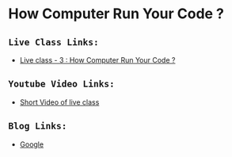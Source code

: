 # How Computer Run Your Code ?

## `Live Class Links:`
* [Live class - 3 : How Computer Run Your Code ?](https://drive.google.com/drive/folders/1V3TCuRV_u0BFkm8GCL0ygtci72Gd7-T3?usp=drive_link)

## `Youtube Video Links:`
* [Short Video of live class](https://www.youtube.com/watch?v=5IMOzA1ESy4)

## `Blog Links:`
* [Google](www.google.com)


